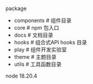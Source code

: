 package
 - components # 组件目录
 - core # npm 包入口
 - docs # 文档目录
 - hooks # 组合式API hooks 目录
 - play # 组件开发实验室
 - theme # 主题目录
 - utils # 工具函数目录


node 18.20.4